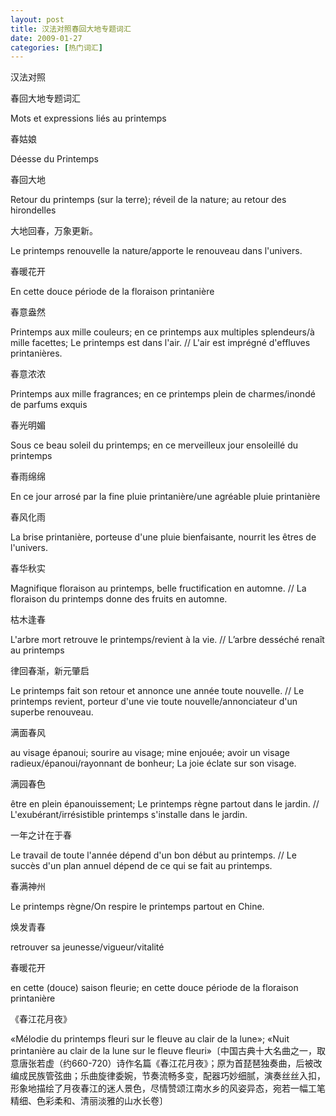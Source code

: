 ```yaml
---
layout: post
title: 汉法对照春回大地专题词汇
date: 2009-01-27
categories: [热门词汇]  
---
```


汉法对照

春回大地专题词汇

Mots et expressions liés au printemps

春姑娘

Déesse du Printemps

春回大地

Retour du printemps (sur la terre); réveil de la nature; au retour des hirondelles



大地回春，万象更新。

Le printemps renouvelle la nature/apporte le renouveau dans l'univers.

春暖花开

En cette douce période de la floraison printanière

春意盎然

Printemps aux mille couleurs; en ce printemps aux multiples splendeurs/à mille facettes; Le printemps est dans l'air. // L'air est imprégné d'effluves printanières.

春意浓浓

Printemps aux mille fragrances; en ce printemps plein de charmes/inondé de parfums exquis

春光明媚

Sous ce beau soleil du printemps; en ce merveilleux jour ensoleillé du printemps

春雨绵绵

En ce jour arrosé par la fine pluie printanière/une agréable pluie printanière

春风化雨

La brise printanière, porteuse d'une pluie bienfaisante, nourrit les êtres de l'univers.

春华秋实

Magnifique floraison au printemps, belle fructification en automne. // La floraison du printemps donne des fruits en automne.

枯木逢春

L'arbre mort retrouve le printemps/revient à la vie. // L’arbre desséché renaît au printemps

律回春渐，新元肇启

Le printemps fait son retour et annonce une année toute nouvelle. // Le printemps revient, porteur d'une vie toute nouvelle/annonciateur d'un superbe renouveau.

满面春风

au visage épanoui; sourire au visage; mine enjouée; avoir un visage radieux/épanoui/rayonnant de bonheur; La joie éclate sur son visage.

满园春色

être en plein épanouissement; Le printemps règne partout dans le jardin. // L'exubérant/irrésistible printemps s'installe dans le jardin.

一年之计在于春

Le travail de toute l'année dépend d'un bon début au printemps. // Le succès d'un plan annuel dépend de ce qui se fait au printemps.

春满神州

Le printemps règne/On respire le printemps partout en Chine.

焕发青春

retrouver sa jeunesse/vigueur/vitalité

春暖花开

en cette (douce) saison fleurie; en cette douce période de la floraison printanière

《春江花月夜》

«Mélodie du printemps fleuri sur le fleuve au clair de la lune»; «Nuit printanière au clair de la lune sur le fleuve fleuri»〔中国古典十大名曲之一，取意唐张若虚（约660-720）诗作名篇《春江花月夜》；原为首琵琶独奏曲，后被改编成民族管弦曲；乐曲旋律委婉，节奏流畅多变，配器巧妙细腻，演奏丝丝入扣，形象地描绘了月夜春江的迷人景色，尽情赞颂江南水乡的风姿异态，宛若一幅工笔精细、色彩柔和、清丽淡雅的山水长卷〕
